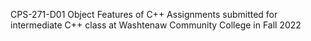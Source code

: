 CPS-271-D01 Object Features of C++
Assignments submitted for intermediate C++ class at Washtenaw Community College in Fall 2022
